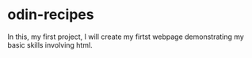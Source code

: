 # odin-recipes
In this, my first project, I will create my firtst webpage demonstrating my basic skills involving html.
